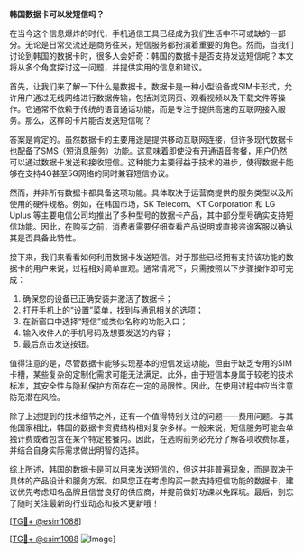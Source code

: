 **韩国数据卡可以发短信吗？**

在当今这个信息爆炸的时代，手机通信工具已经成为我们生活中不可或缺的一部分。无论是日常交流还是商务往来，短信服务都扮演着重要的角色。然而，当我们讨论到韩国的数据卡时，很多人会好奇：韩国的数据卡是否支持发送短信呢？本文将从多个角度探讨这一问题，并提供实用的信息和建议。

首先，让我们来了解一下什么是数据卡。数据卡是一种小型设备或SIM卡形式，允许用户通过无线网络进行数据传输，包括浏览网页、观看视频以及下载文件等操作。它通常不依赖于传统的语音通话功能，而是专注于提供高速的互联网接入服务。那么，这样的卡片能否发送短信呢？

答案是肯定的。虽然数据卡的主要用途是提供移动互联网连接，但许多现代数据卡也配备了SMS（短消息服务）功能。这意味着即使没有开通语音套餐，用户仍然可以通过数据卡发送和接收短信。这种能力主要得益于技术的进步，使得数据卡能够在支持4G甚至5G网络的同时兼容短信协议。

然而，并非所有数据卡都具备这项功能。具体取决于运营商提供的服务类型以及所使用的硬件规格。例如，在韩国市场，SK Telecom、KT Corporation 和 LG Uplus 等主要电信公司均推出了多种型号的数据卡产品，其中部分型号确实支持短信功能。因此，在购买之前，消费者需要仔细查看产品说明或直接咨询客服以确认其是否具备此特性。

接下来，我们来看看如何利用数据卡发送短信。对于那些已经拥有支持该功能的数据卡的用户来说，过程相对简单直观。通常情况下，只需按照以下步骤操作即可完成：
1. 确保您的设备已正确安装并激活了数据卡；
2. 打开手机上的“设置”菜单，找到与通讯相关的选项；
3. 在新窗口中选择“短信”或类似名称的功能入口；
4. 输入收件人的手机号码及想要发送的内容；
5. 最后点击发送按钮。

值得注意的是，尽管数据卡能够实现基本的短信发送功能，但由于缺乏专用的SIM卡槽，某些复杂的定制化需求可能无法满足。此外，由于短信本身属于较老的技术标准，其安全性与隐私保护方面存在一定的局限性。因此，在使用过程中应当注意防范潜在风险。

除了上述提到的技术细节之外，还有一个值得特别关注的问题——费用问题。与其他国家相比，韩国的数据卡资费结构相对复杂多样。一般来说，短信服务可能会单独计费或者包含在某个特定套餐内。因此，在选购前务必充分了解各项收费标准，并结合自身实际需求做出明智的选择。

综上所述，韩国的数据卡是可以用来发送短信的，但这并非普遍现象，而是取决于具体的产品设计和服务方案。如果您正在考虑购买一款支持短信功能的数据卡，建议优先考虑知名品牌且信誉良好的供应商，并提前做好功课以免踩坑。最后，别忘了随时关注最新的行业动态和技术更新哦！

[[TG💪+ @esim1088](https://t.me/s/esim1088)]

[[TG💪+ @esim1088](https://t.me/s/esim1088) ![Image](https://i.postimg.cc/4NQfJmqS/Snipaste-2025-05-13-00-14-12.png)]